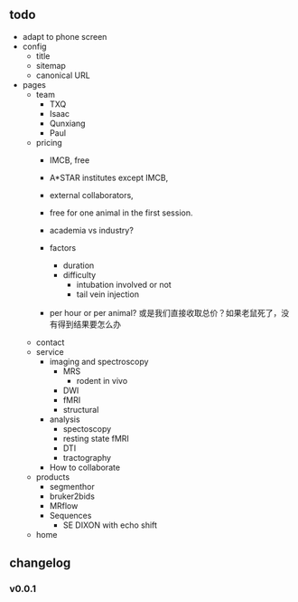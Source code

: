 ## todo
- adapt to phone screen
- config
    - title
    - sitemap
    - canonical URL
- pages
    - team
        - TXQ
        - Isaac
        - Qunxiang
        - Paul
    - pricing
        - IMCB, free
        - A*STAR institutes except IMCB, 
        - external collaborators, 
        - free for one animal in the first session.
        - academia vs industry?

        - factors
            - duration
            - difficulty
                - intubation involved or not
                - tail vein injection
        - per hour or per animal? 或是我们直接收取总价？如果老鼠死了，没有得到结果要怎么办
    - contact
    - service
        - imaging and spectroscopy
            - MRS
                - rodent in vivo
            - DWI
            - fMRI
            - structural
        - analysis
            - spectoscopy
            - resting state fMRI
            - DTI
            - tractography
        - How to collaborate
    - products
        - segmenthor
        - bruker2bids
        - MRflow
        - Sequences
            - SE DIXON with echo shift
    - home

## changelog
### v0.0.1

